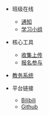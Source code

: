 - 班级在线
  - [通知][1]
  - [学习小组][2]

- 核心工具
  - [收集上传][3]
  - [报名参与][4]
- [教务系统][5]

- 平台链接
  - [Bilibili][6]
  - [Github][7]

[1]:	nsonline/announcements
[2]:	nsonline/studygroups
[3]:	studytools/contentupload
[4]:	studytools/enrollment
[5]:	http://my.nfls.com.cn:10095/cas/login?service=http%3A%2F%2Fjwxt.nfls.com.cn%3A9201%2Feducation%2Fmain%2Findex
[6]:	https://m.bilibili.com/space/1668916597
[7]:	https://github.com/nflsixer